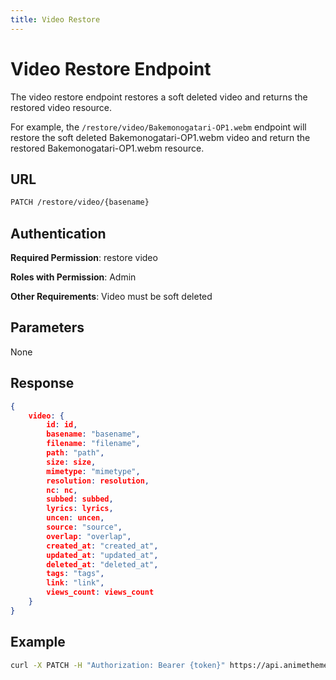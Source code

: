 ```yaml
---
title: Video Restore
---
```


# Video Restore Endpoint

The video restore endpoint restores a soft deleted video and returns the restored video resource.

For example, the `/restore/video/Bakemonogatari-OP1.webm` endpoint will restore the soft deleted Bakemonogatari-OP1.webm video and return the restored Bakemonogatari-OP1.webm resource.

## URL

```sh
PATCH /restore/video/{basename}
```

## Authentication

**Required Permission**: restore video

**Roles with Permission**: Admin

**Other Requirements**: Video must be soft deleted

## Parameters

None

## Response

```json
{
    video: {
        id: id,
        basename: "basename",
        filename: "filename",
        path: "path",
        size: size,
        mimetype: "mimetype",
        resolution: resolution,
        nc: nc,
        subbed: subbed,
        lyrics: lyrics,
        uncen: uncen,
        source: "source",
        overlap: "overlap",
        created_at: "created_at",
        updated_at: "updated_at",
        deleted_at: "deleted_at",
        tags: "tags",
        link: "link",
        views_count: views_count
    }
}
```

## Example

```bash
curl -X PATCH -H "Authorization: Bearer {token}" https://api.animethemes.moe/restore/video/Bakemonogatari-OP1.webm
```

